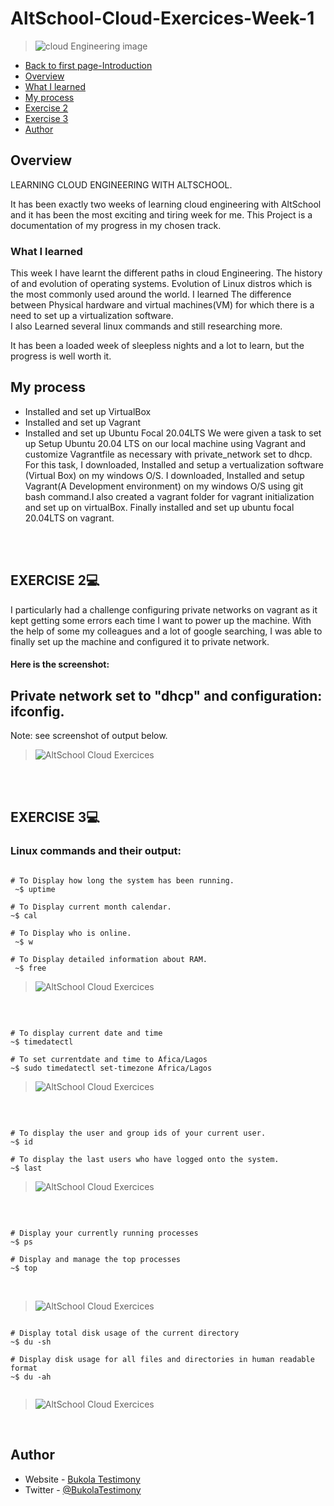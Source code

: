 # AltSchool-Cloud-Exercices-Week-1
> <img src= "https://github.com/Bukola-Testimony/AltSchool-Cloud-Exercices/blob/main/cloud3.JPG" alt="cloud Engineering image">

- [Back to first page-Introduction](https://github.com/Bukola-Testimony/AltSchool-Cloud-Exercices#readme)
- [Overview](#overview)
- [What I learned](#what-i-learned)
- [My process](#my-process)
- [Exercise 2](#exercise-2)
- [Exercise 3](#exercise-3)
- [Author](#author)



## Overview
LEARNING CLOUD ENGINEERING WITH ALTSCHOOL.

It has been exactly two weeks of learning cloud engineering with AltSchool and it has been the most exciting and tiring week for me.
This Project is a documentation of my progress in my chosen track.


### What I learned

This week I have learnt the different paths in cloud Engineering.
The history of and evolution of operating systems.
Evolution of Linux distros which is the most commonly used around the world.
I learned The difference between Physical hardware and virtual machines(VM) for which there is a need to set up a virtualization software.  
I also Learned several linux commands and still researching more.

It has been a loaded week of sleepless nights and a lot to learn, but the progress is well worth it. 


## My process
- Installed and set up VirtualBox
- Installed and set up Vagrant
- Installed and set up Ubuntu Focal 20.04LTS
We were given a task to set up Setup Ubuntu 20.04 LTS on our local machine using Vagrant and customize Vagrantfile as necessary with private_network set to dhcp. For this task, 
I downloaded, Installed and setup a vertualization software (Virtual Box) on my windows O/S.
I downloaded, Installed and setup Vagrant(A Development environment) on my windows O/S using git bash command.I also created a vagrant folder for vagrant initialization and set up on virtualBox. Finally installed and set up ubuntu focal 20.04LTS on vagrant. 


<br>
<br>

## EXERCISE 2💻

I particularly had a challenge configuring private networks on vagrant as it kept getting some errors each time I want to power up the machine. With the help of some my colleagues and a lot of google searching, I was able to finally set up the machine and configured it to private network. 

#### Here is the screenshot:

## Private network set to "dhcp" and configuration: ifconfig. 
Note: see screenshot of output below.
<br/>


> ![AltSchool Cloud Exercices](../week1/Vagrant/Vagrant-ifconfig.JPG)


<br>
<br>


## EXERCISE 3💻
###  Linux commands and their output:

```console

# To Display how long the system has been running.
 ~$ uptime  

# To Display current month calendar.
~$ cal

# To Display who is online.
 ~$ w 
 
# To Display detailed information about RAM.
 ~$ free

```


> ![AltSchool Cloud Exercices](../week1/linux/uptime-calendar-w.JPG)
<br>

```console

# To display current date and time
~$ timedatectl  

# To set currentdate and time to Afica/Lagos
~$ sudo timedatectl set-timezone Africa/Lagos 

```

> ![AltSchool Cloud Exercices](../week1/linux/Date-time.JPG)
<br>



```console

# To display the user and group ids of your current user.
~$ id 

# To display the last users who have logged onto the system.
~$ last    
```


> ![AltSchool Cloud Exercices](../week1/linux/id-last-who.JPG)
<br>



```console

# Display your currently running processes
~$ ps

# Display and manage the top processes
~$ top  
```
<br>

> ![AltSchool Cloud Exercices](../week1/linux/ps-top.JPG)


```console

# Display total disk usage of the current directory
~$ du -sh

# Display disk usage for all files and directories in human readable format
~$ du -ah
 
```


> ![AltSchool Cloud Exercices](../week1/linux/du-ah-sh.JPG)

<br>

## Author

- Website - [Bukola Testimony](https://bukola-testimony.github.io/My-Portfolio-website/)
- Twitter - [@BukolaTestimony](https://twitter.com/BukolaTestimony)
